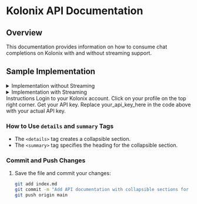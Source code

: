 # Kolonix API Documentation

## Overview

This documentation provides information on how to consume chat completions on Kolonix with and without streaming support.

## Sample Implementation

<details>
  <summary>Implementation without Streaming</summary>

  ```python
  import json
  import openai
  import requests

  # Set your OpenAI API key
  api_key = "your_api_key_here"

  # Set the base URL
  base_url = "https://kolonix.com/v1/"

  # Configure the OpenAI library to use the specified base URL
  openai.api_key = api_key
  openai.api_base = base_url

  try:
      response = openai.ChatCompletion.create(
          model="4o-kol",
          messages=[{"role": "user", "content": "hi"}],
          temperature=1,
          top_p=1,
          max_tokens=150
      )
      # Print the response
      print("Response received:")
      print(response.choices[0].message['content'])
  except openai.OpenAIError as e:
      # Handle OpenAI API errors
      print(f"OpenAI API error: {e}")
  except requests.exceptions.RequestException as e:
      # Handle requests exceptions
      print(f"Request error: {e}")
  except Exception as e:
      # Handle any other exceptions
      print(f"An error occurred: {e}")
  ```

</details> 
<details> 
  <summary>Implementation with Streaming</summary>

import json
import openai
import requests

# Set your OpenAI API key
api_key = "your_api_key_here"

# Set the base URL
base_url = "https://kolonix.com/v1/"

# Configure the OpenAI library to use the specified base URL
openai.base_url = base_url
openai.api_key = api_key

try:
    response = openai.chat.completions.create(
        model="4o-kol",
        messages=[{"role": "user", "content": "hi"}],
        temperature=1,
        top_p=1,
        max_tokens=150,
        stream=True
    )
    # Print the response
    print("Response:", end=" ", flush=True)  # Start the response line
    for chunk in response:
        # Access content using object attributes
        if chunk.choices and chunk.choices[0].delta.content:
            content = chunk.choices[0].delta.content
            print(content, end="", flush=True)  # Print without newline

    print()  # Add a newline after the stream is complete
except openai.OpenAIError as e:
    # Handle OpenAI API errors
    print(f"OpenAI API error: {e}")
except requests.exceptions.RequestException as e:
    # Handle requests exceptions
    print(f"Request error: {e}")
except Exception as e:
    # Handle any other exceptions
    print(f"An error occurred: {e}")
</details>
Instructions
Login to your Kolonix account.
Click on your profile on the top right corner.
Get your API key.
Replace your_api_key_here in the code above with your actual API key.


### How to Use `details` and `summary` Tags
- The `<details>` tag creates a collapsible section.
- The `<summary>` tag specifies the heading for the collapsible section.

### Commit and Push Changes
1. Save the file and commit your changes:
   ```bash
   git add index.md
   git commit -m "Add API documentation with collapsible sections for streaming and non-streaming implementations"
   git push origin main
